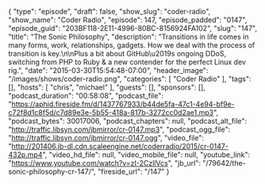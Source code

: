 {
  "type": "episode",
  "draft": false,
  "show_slug": "coder-radio",
  "show_name": "Coder Radio",
  "episode": 147,
  "episode_padded": "0147",
  "episode_guid": "203BF118-2E11-4996-80BC-8156924FA102",
  "slug": "147",
  "title": "The Sonic Philosophy",
  "description": "Transitions in life comes in many forms, work, relationships, gadgets. How we deal with the process of transition is key.\n\nPlus a bit about GitHub\u2019s ongoing DDoS, switching from PHP to Ruby & a new contender for the perfect Linux dev rig.",
  "date": "2015-03-30T15:54:48-07:00",
  "header_image": "/images/shows/coder-radio.png",
  "categories": [
    "Coder Radio"
  ],
  "tags": [],
  "hosts": [
    "chris",
    "michael"
  ],
  "guests": [],
  "sponsors": [],
  "podcast_duration": "00:58:08",
  "podcast_file": "https://aphid.fireside.fm/d/1437767933/b44de5fa-47c1-4e94-bf9e-c72f8d1c8f5d/c7d89e3e-5b55-418a-817b-3272cc0d2ae1.mp3",
  "podcast_bytes": 30017006,
  "podcast_chapters": null,
  "podcast_alt_file": "http://traffic.libsyn.com/jbmirror/cr-0147.mp3",
  "podcast_ogg_file": "http://traffic.libsyn.com/jbmirror/cr-0147.ogg",
  "video_file": "http://201406.jb-dl.cdn.scaleengine.net/coderradio/2015/cr-0147-432p.mp4",
  "video_hd_file": null,
  "video_mobile_file": null,
  "youtube_link": "https://www.youtube.com/watch?v=zI-2CzllVcs",
  "jb_url": "/79642/the-sonic-philosophy-cr-147/",
  "fireside_url": "/147"
}

